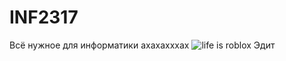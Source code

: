 # INF2317
Всё нужное для информатики ахахахххах ![life is roblox](https://github.com/BOBUS2317/INF2317/assets/145115035/c828183c-86f9-436d-8c30-65e500bf8967)
Эдит
